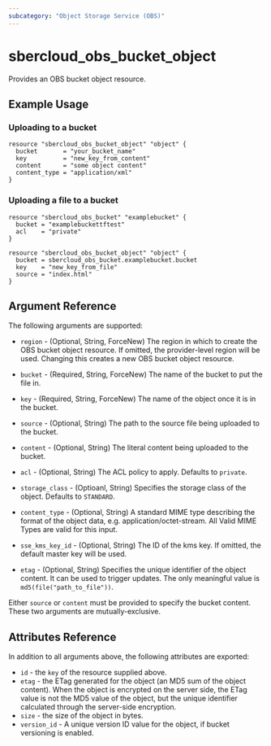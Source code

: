 ```yaml
---
subcategory: "Object Storage Service (OBS)"
---
```


# sbercloud\_obs\_bucket\_object

Provides an OBS bucket object resource.

## Example Usage

### Uploading to a bucket

```hcl
resource "sbercloud_obs_bucket_object" "object" {
  bucket       = "your_bucket_name"
  key          = "new_key_from_content"
  content      = "some object content"
  content_type = "application/xml"
}
```

### Uploading a file to a bucket

```hcl
resource "sbercloud_obs_bucket" "examplebucket" {
  bucket = "examplebuckettftest"
  acl    = "private"
}

resource "sbercloud_obs_bucket_object" "object" {
  bucket = sbercloud_obs_bucket.examplebucket.bucket
  key    = "new_key_from_file"
  source = "index.html"
}
```

## Argument Reference

The following arguments are supported:

* `region` - (Optional, String, ForceNew) The region in which to create the OBS bucket object resource. If omitted, the provider-level region will be used. Changing this creates a new OBS bucket object resource.

* `bucket` - (Required, String, ForceNew) The name of the bucket to put the file in.

* `key` - (Required, String, ForceNew) The name of the object once it is in the bucket.

* `source` - (Optional, String) The path to the source file being uploaded to the bucket.

* `content` - (Optional, String) The literal content being uploaded to the bucket.

* `acl` - (Optional, String) The ACL policy to apply. Defaults to `private`.

* `storage_class` - (Optioanl, String) Specifies the storage class of the object. Defaults to `STANDARD`.

* `content_type` - (Optional, String) A standard MIME type describing the format of the object data, e.g. application/octet-stream.
  All Valid MIME Types are valid for this input.

* `sse_kms_key_id` - (Optional, String) The ID of the kms key. If omitted, the default master key will be used.

* `etag` - (Optional, String) Specifies the unique identifier of the object content. It can be used to trigger updates.
  The only meaningful value is `md5(file("path_to_file"))`.

Either `source` or `content` must be provided to specify the bucket content.
These two arguments are mutually-exclusive.

## Attributes Reference

In addition to all arguments above, the following attributes are exported:

* `id` - the `key` of the resource supplied above.
* `etag` - the ETag generated for the object (an MD5 sum of the object content).
  When the object is encrypted on the server side, the ETag value is not the MD5 value of the object,
  but the unique identifier calculated through the server-side encryption.
* `size` - the size of the object in bytes.
* `version_id` - A unique version ID value for the object, if bucket versioning is enabled.

